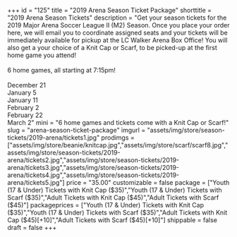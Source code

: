 +++
id = "125"
title = "2019 Arena Season Ticket Package"
shorttitle = "2019 Arena Season Tickets"
description = "Get your season tickets for the 2019 Major Arena Soccer League II (M2) Season. Once you place your order here, we will email you to coordinate assigned seats and your tickets will be immediately available for pickup at the LC Walker Arena Box Office! You will also get a your choice of a Knit Cap or Scarf, to be picked-up at the first home game you attend!<br><br>6 home games, all starting at 7:15pm!<br><br>December 21<br>January 5<br>January 11<br>February 2<br>February 22<br>March 2"
mini = "6 home games and tickets come with a Knit Cap or Scarf!"
slug = "arena-season-ticket-package"
imgurl = "assets/img/store/season-tickets/2019-arena/tickets1.jpg"
prodimgs = ["assets/img/store/beanie/knitcap.jpg","assets/img/store/scarf/scarf8.jpg","assets/img/store/season-tickets/2019-arena/tickets2.jpg","assets/img/store/season-tickets/2019-arena/tickets3.jpg","assets/img/store/season-tickets/2019-arena/tickets4.jpg","assets/img/store/season-tickets/2019-arena/tickets5.jpg"]
price = "35.00"
customizable = false
package = ["Youth (17 & Under) Tickets with Knit Cap ($35)","Youth (17 & Under) Tickets with Scarf ($35)","Adult Tickets with Knit Cap ($45)","Adult Tickets with Scarf ($45)"]
packageprices = ["Youth (17 & Under) Tickets with Knit Cap ($35)","Youth (17 & Under) Tickets with Scarf ($35)","Adult Tickets with Knit Cap ($45)[+10]","Adult Tickets with Scarf ($45)[+10]"]
shippable = false
draft = false
+++
